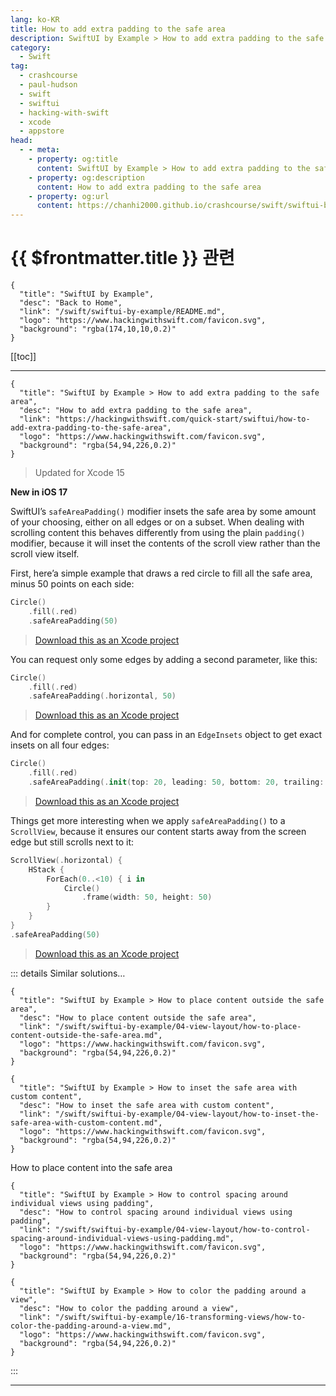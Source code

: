 ```yaml
---
lang: ko-KR
title: How to add extra padding to the safe area
description: SwiftUI by Example > How to add extra padding to the safe area
category:
  - Swift
tag: 
  - crashcourse
  - paul-hudson
  - swift
  - swiftui
  - hacking-with-swift
  - xcode
  - appstore
head:
  - - meta:
    - property: og:title
      content: SwiftUI by Example > How to add extra padding to the safe area
    - property: og:description
      content: How to add extra padding to the safe area
    - property: og:url
      content: https://chanhi2000.github.io/crashcourse/swift/swiftui-by-example/04-view-layout/how-to-add-extra-padding-to-the-safe-area.html
---
```


# {{ $frontmatter.title }} 관련

```component VPCard
{
  "title": "SwiftUI by Example",
  "desc": "Back to Home",
  "link": "/swift/swiftui-by-example/README.md",
  "logo": "https://www.hackingwithswift.com/favicon.svg",
  "background": "rgba(174,10,10,0.2)"
}
```

[[toc]]

---

```component VPCard
{
  "title": "SwiftUI by Example > How to add extra padding to the safe area",
  "desc": "How to add extra padding to the safe area",
  "link": "https://hackingwithswift.com/quick-start/swiftui/how-to-add-extra-padding-to-the-safe-area",
  "logo": "https://www.hackingwithswift.com/favicon.svg",
  "background": "rgba(54,94,226,0.2)"
}
```

> Updated for Xcode 15

**New in iOS 17**

SwiftUI’s `safeAreaPadding()` modifier insets the safe area by some amount of your choosing, either on all edges or on a subset. When dealing with scrolling content this behaves differently from using the plain `padding()` modifier, because it will inset the contents of the scroll view rather than the scroll view itself.

First, here’a simple example that draws a red circle to fill all the safe area, minus 50 points on each side:

```swift
Circle()
    .fill(.red)
    .safeAreaPadding(50)
```

> [<FontIcon icon="fas fa-file-zipper"/>Download this as an Xcode project](https://www.hackingwithswift.com/files/projects/swiftui/how-to-add-extra-padding-to-the-safe-area-1.zip)

You can request only some edges by adding a second parameter, like this:

```swift
Circle()
    .fill(.red)
    .safeAreaPadding(.horizontal, 50)
```

> [<FontIcon icon="fas fa-file-zipper"/>Download this as an Xcode project](https://www.hackingwithswift.com/files/projects/swiftui/how-to-add-extra-padding-to-the-safe-area-2.zip)

And for complete control, you can pass in an `EdgeInsets` object to get exact insets on all four edges:

```swift
Circle()
    .fill(.red)
    .safeAreaPadding(.init(top: 20, leading: 50, bottom: 20, trailing: 50))
```

> [<FontIcon icon="fas fa-file-zipper"/>Download this as an Xcode project](https://www.hackingwithswift.com/files/projects/swiftui/how-to-add-extra-padding-to-the-safe-area-3.zip)

Things get more interesting when we apply `safeAreaPadding()` to a `ScrollView`, because it ensures our content starts away from the screen edge but still scrolls next to it:

```swift
ScrollView(.horizontal) {
    HStack {
        ForEach(0..<10) { i in
            Circle()
                .frame(width: 50, height: 50)
        }
    }
}
.safeAreaPadding(50)
```

> [<FontIcon icon="fas fa-file-zipper"/>Download this as an Xcode project](https://www.hackingwithswift.com/files/projects/swiftui/how-to-add-extra-padding-to-the-safe-area-4.zip)

::: details Similar solutions…

```component VPCard
{
  "title": "SwiftUI by Example > How to place content outside the safe area",
  "desc": "How to place content outside the safe area",
  "link": "/swift/swiftui-by-example/04-view-layout/how-to-place-content-outside-the-safe-area.md",
  "logo": "https://www.hackingwithswift.com/favicon.svg",
  "background": "rgba(54,94,226,0.2)"
}
```

```component VPCard
{
  "title": "SwiftUI by Example > How to inset the safe area with custom content",
  "desc": "How to inset the safe area with custom content",
  "link": "/swift/swiftui-by-example/04-view-layout/how-to-inset-the-safe-area-with-custom-content.md",
  "logo": "https://www.hackingwithswift.com/favicon.svg",
  "background": "rgba(54,94,226,0.2)"
}
```

How to place content into the safe area

```component VPCard
{
  "title": "SwiftUI by Example > How to control spacing around individual views using padding",
  "desc": "How to control spacing around individual views using padding",
  "link": "/swift/swiftui-by-example/04-view-layout/how-to-control-spacing-around-individual-views-using-padding.md",
  "logo": "https://www.hackingwithswift.com/favicon.svg",
  "background": "rgba(54,94,226,0.2)"
}
```

```component VPCard
{
  "title": "SwiftUI by Example > How to color the padding around a view",
  "desc": "How to color the padding around a view",
  "link": "/swift/swiftui-by-example/16-transforming-views/how-to-color-the-padding-around-a-view.md",
  "logo": "https://www.hackingwithswift.com/favicon.svg",
  "background": "rgba(54,94,226,0.2)"
}
```

:::

---

<TagLinks />
